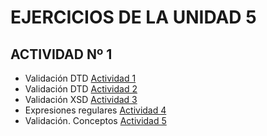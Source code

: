 # EJERCICIOS DE LA UNIDAD 5

## ACTIVIDAD Nº 1
- Validación DTD [Actividad 1](./A1/)
- Validación DTD [Actividad 2](./A2/)
- Validación XSD [Actividad 3](./A3/)
- Expresiones regulares [Actividad 4](./A4/)
- Validación. Conceptos [Actividad 5](./A5/)